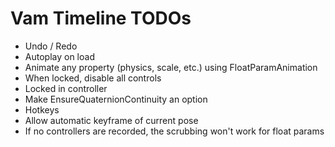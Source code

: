 # Vam Timeline TODOs

- Undo / Redo
- Autoplay on load
- Animate any property (physics, scale, etc.) using FloatParamAnimation
- When locked, disable all controls
- Locked in controller
- Make EnsureQuaternionContinuity an option
- Hotkeys
- Allow automatic keyframe of current pose
- If no controllers are recorded, the scrubbing won't work for float params
